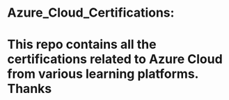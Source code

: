 # Azure_Cloud_Certifications:
# This repo contains all the certifications related to Azure Cloud from various learning platforms. Thanks
